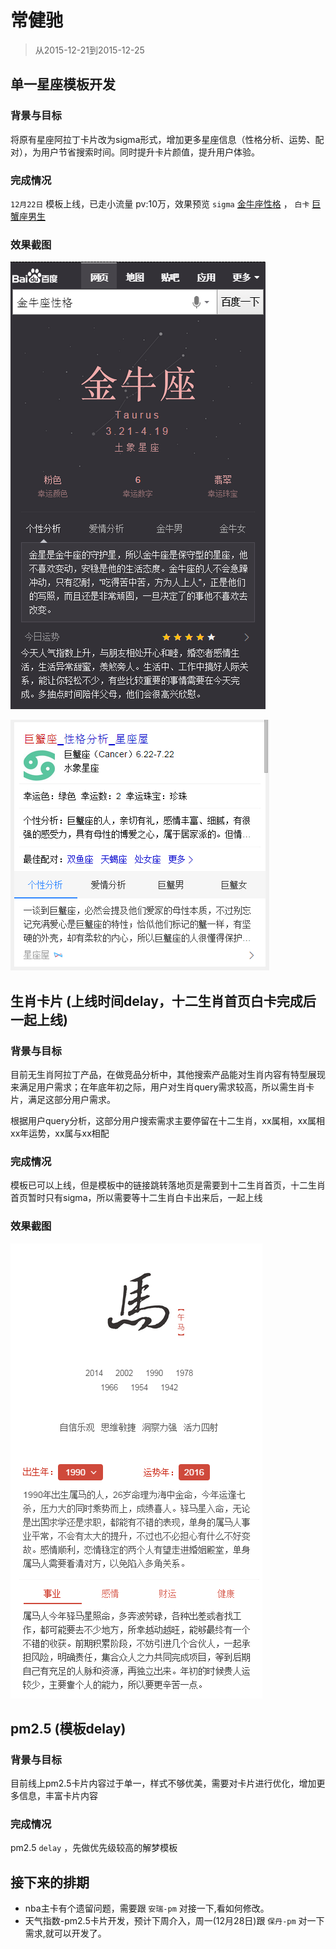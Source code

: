 # 常健驰

> 从2015-12-21到2015-12-25

## 单一星座模板开发 

### 背景与目标

将原有星座阿拉丁卡片改为sigma形式，增加更多星座信息（性格分析、运势、配对），为用户节省搜索时间。同时提升卡片颜值，提升用户体验。

### 完成情况

`12月22日` 模板上线，已走小流量 pv:10万，效果预览 `sigma` [金牛座性格](https://m.baidu.com/ssid=22266368616e676a69616e636869df09/s?word=%E9%87%91%E7%89%9B%E5%BA%A7%E6%80%A7%E6%A0%BC&sa=tb&ts=1924838&t_kt=0&ie=utf-8&rsv_t=75481B1idrmIlbpThLP50MG6TNPtsNO0rExvxKk5OvZJjmwfN193&rsv_pq=16842609235223452361&ss=100&rsv_sug4=5299&inputT=3787&oq=%E9%87%91%E7%89%9B%E5%BA%A7) ， `白卡` [巨蟹座男生](https://m.baidu.com/ssid=22266368616e676a69616e636869df09/s?word=%E5%B7%A8%E8%9F%B9%E5%BA%A7%E7%94%B7%E7%94%9F&sa=tb&ts=3752446&t_kt=0&ie=utf-8&rsv_t=9fd3QPpsg0cARxIjBY%252FghUb3%252F9LwMeKMNCdQTRjtoasgqn%252FYqKZ3&rsv_pq=16848769880138457866&oq=%E5%B7%A8%E8%9F%B9%E5%BA%A7%E7%94%B7%E7%94%9F)

### 效果截图

![](img/v_changjianchi/xz_sigma.png)

![](img/v_changjianchi/xz_bk.png)

## 生肖卡片 (上线时间delay，十二生肖首页白卡完成后一起上线)

### 背景与目标

目前无生肖阿拉丁产品，在做竞品分析中，其他搜索产品能对生肖内容有特型展现来满足用户需求；在年底年初之际，用户对生肖query需求较高，所以需生肖卡片，满足这部分用户需求。

根据用户query分析，这部分用户搜索需求主要停留在十二生肖，xx属相，xx属相xx年运势，xx属与xx相配

### 完成情况

模板已可以上线，但是模板中的链接跳转落地页是需要到十二生肖首页，十二生肖首页暂时只有sigma，所以需要等十二生肖白卡出来后，一起上线

### 效果截图

![](img/v_changjianchi/shengxiao.png)

## pm2.5 (模板delay)

### 背景与目标

目前线上pm2.5卡片内容过于单一，样式不够优美，需要对卡片进行优化，增加更多信息，丰富卡片内容

### 完成情况

pm2.5 `delay` ，先做优先级较高的解梦模板

## 接下来的排期

* nba主卡有个遗留问题，需要跟 `安瑞-pm` 对接一下,看如何修改。
* 天气指数-pm2.5卡片开发，预计下周介入，周一(12月28日)跟 `保丹-pm` 对一下需求,就可以开发了。
